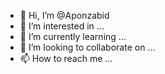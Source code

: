 - 👋 Hi, I’m @Aponzabid
- 👀 I’m interested in ...
- 🌱 I’m currently learning ...
- 💞️ I’m looking to collaborate on ...
- 📫 How to reach me ...

<!---
Aponzabid/Aponzabid is a ✨ special ✨ repository because its `README.md` (this file) appears on your GitHub profile.
You can click the Preview link to take a look at your changes.
--->
